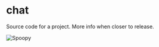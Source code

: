 # chat
Source code for a project. More info when closer to release.

![Spoopy](http://i.imgur.com/usKoQiT.png "Spoopy")
